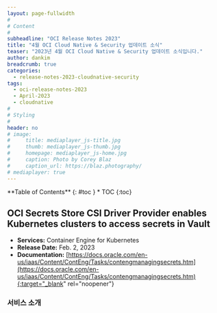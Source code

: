 ```yaml
---
layout: page-fullwidth
#
# Content
#
subheadline: "OCI Release Notes 2023"
title: "4월 OCI Cloud Native & Security 업데이트 소식"
teaser: "2023년 4월 OCI Cloud Native & Security 업데이트 소식입니다."
author: dankim
breadcrumb: true
categories:
  - release-notes-2023-cloudnative-security
tags:
  - oci-release-notes-2023
  - April-2023
  - cloudnative
#
# Styling
#
header: no
# image:
#     title: mediaplayer_js-title.jpg
#     thumb: mediaplayer_js-thumb.jpg
#     homepage: mediaplayer_js-home.jpg
#     caption: Photo by Corey Blaz
#     caption_url: https://blaz.photography/
# mediaplayer: true
---
```


<div class="panel radius" markdown="1">
**Table of Contents**
{: #toc }
*  TOC
{:toc}
</div>

## OCI Secrets Store CSI Driver Provider enables Kubernetes clusters to access secrets in Vault
* **Services:** Container Engine for Kubernetes
* **Release Date:** Feb. 2, 2023
* **Documentation:** [https://docs.oracle.com/en-us/iaas/Content/ContEng/Tasks/contengmanagingsecrets.htm](https://docs.oracle.com/en-us/iaas/Content/ContEng/Tasks/contengmanagingsecrets.htm){:target="_blank" rel="noopener"}

### 서비스 소개